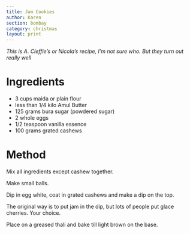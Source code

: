 ```yaml
---
title: Jam Cookies
author: Karen
section: bombay
category: christmas
layout: print
---
```

_This is A. Cleffie’s or Nicola’s recipe, I’m not sure who. But they turn out really well_


# Ingredients

* 3 cups maida or plain flour
* less than 1/4 kilo Amul Butter
* 125 grams bura sugar (powdered sugar)
* 2 whole eggs
* 1/2 teaspoon vanilla essence
* 100 grams grated cashews




# Method

Mix all ingredients except cashew together.

Make small balls.

Dip in egg white, coat in grated cashews and make a dip on the top.

The original way is to put jam in the dip, but lots of people put glace cherries. Your choice.

Place on a greased thali and bake till light brown on the base.





